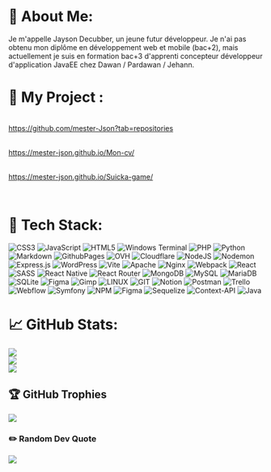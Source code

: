 # :eyes: About Me:
Je m'appelle Jayson Decubber, un jeune futur développeur. Je n'ai pas obtenu mon diplôme en développement web et mobile (bac+2), 
mais actuellement je suis en formation bac+3 d'apprenti concepteur développeur d'application JavaEE chez Dawan / Pardawan / Jehann.
<br>

# :pushpin: My Project :
<br> https://github.com/mester-Json?tab=repositories

<br>https://mester-json.github.io/Mon-cv/

<br> https://mester-json.github.io/Suicka-game/

<br>

# :paperclip: Tech Stack:
![CSS3](https://img.shields.io/badge/css3-%231572B6.svg?style=plastic&logo=css3&logoColor=white) ![JavaScript](https://img.shields.io/badge/javascript-%23323330.svg?style=plastic&logo=java&logoColor=%23F7DF1E)
 ![HTML5](https://img.shields.io/badge/html5-%23E34F26.svg?style=plastic&logo=html5&logoColor=white) ![Windows Terminal](https://img.shields.io/badge/Windows%20Terminal-%234D4D4D.svg?style=plastic&logo=windows-terminal&logoColor=white) ![PHP](https://img.shields.io/badge/php-%23777BB4.svg?style=plastic&logo=php&logoColor=white) ![Python](https://img.shields.io/badge/python-3670A0?style=plastic&logo=python&logoColor=ffdd54) ![Markdown](https://img.shields.io/badge/markdown-%23000000.svg?style=plastic&logo=markdown&logoColor=white) ![GithubPages](https://img.shields.io/badge/github%20pages-121013?style=plastic&logo=github&logoColor=white) ![OVH](https://img.shields.io/badge/ovh-%23123F6D.svg?style=plastic&logo=ovh&logoColor=#123F6D) ![Cloudflare](https://img.shields.io/badge/Cloudflare-F38020?style=plastic&logo=Cloudflare&logoColor=white) ![NodeJS](https://img.shields.io/badge/node.js-6DA55F?style=plastic&logo=node.js&logoColor=white) ![Nodemon](https://img.shields.io/badge/NODEMON-%23323330.svg?style=plastic&logo=nodemon&logoColor=%BBDEAD) ![Express.js](https://img.shields.io/badge/express.js-%23404d59.svg?style=plastic&logo=express&logoColor=%2361DAFB) ![WordPress](https://img.shields.io/badge/WordPress-%23117AC9.svg?style=plastic&logo=WordPress&logoColor=white) ![Vite](https://img.shields.io/badge/vite-%23646CFF.svg?style=plastic&logo=vite&logoColor=white) ![Apache](https://img.shields.io/badge/apache-%23D42029.svg?style=plastic&logo=apache&logoColor=white) ![Nginx](https://img.shields.io/badge/nginx-%23009639.svg?style=plastic&logo=nginx&logoColor=white) ![Webpack](https://img.shields.io/badge/webpack-%238DD6F9.svg?style=plastic&logo=webpack&logoColor=black) ![React](https://img.shields.io/badge/react-%2320232a.svg?style=plastic&logo=react&logoColor=%2361DAFB) ![SASS](https://img.shields.io/badge/SASS-hotpink.svg?style=plastic&logo=SASS&logoColor=white) ![React Native](https://img.shields.io/badge/react_native-%2320232a.svg?style=plastic&logo=react&logoColor=%2361DAFB) ![React Router](https://img.shields.io/badge/React_Router-CA4245?style=plastic&logo=react-router&logoColor=white) ![MongoDB](https://img.shields.io/badge/MongoDB-%234ea94b.svg?style=plastic&logo=mongodb&logoColor=white) ![MySQL](https://img.shields.io/badge/mysql-%2300000f.svg?style=plastic&logo=mysql&logoColor=white) ![MariaDB](https://img.shields.io/badge/MariaDB-003545?style=plastic&logo=mariadb&logoColor=white) ![SQLite](https://img.shields.io/badge/sqlite-%2307405e.svg?style=plastic&logo=sqlite&logoColor=white) ![Figma](https://img.shields.io/badge/figma-%23F24E1E.svg?style=plastic&logo=figma&logoColor=white) ![Gimp](https://img.shields.io/badge/Gimp-657D8B?style=plastic&logo=gimp&logoColor=FFFFFF) ![LINUX](https://img.shields.io/badge/Linux-FCC624?style=plastic&logo=linux&logoColor=black) ![GIT](https://img.shields.io/badge/Git-fc6d26?style=plastic&logo=git&logoColor=white) ![Notion](https://img.shields.io/badge/Notion-%23000000.svg?style=plastic&logo=notion&logoColor=white) ![Postman](https://img.shields.io/badge/Postman-FF6C37?style=plastic&logo=postman&logoColor=white) ![Trello](https://img.shields.io/badge/Trello-%23026AA7.svg?style=plastic&logo=Trello&logoColor=white) ![Webflow](https://img.shields.io/badge/Webflow-4353FF?style=plastic&logo=webflow&logoColor=white) ![Symfony](https://img.shields.io/badge/symfony-%23000000.svg?style=plastic&logo=symfony&logoColor=white) ![NPM](https://img.shields.io/badge/NPM-%23CB3837.svg?style=plastic&logo=npm&logoColor=white)  ![Figma](https://img.shields.io/badge/figma-%23F24E1E.svg?style=plastic&logo=figma&logoColor=white) ![Sequelize](https://img.shields.io/badge/Sequelize-52B0E7?style=plastic&logo=Sequelize&logoColor=white) ![Context-API](https://img.shields.io/badge/Context--Api-000000?style=plastic&logo=react)  ![Java](https://img.shields.io/badge/java-%23ED8B00.svg?style=plastic&logo=openjdk&logoColor=white)

# :chart_with_upwards_trend: GitHub Stats:
![](https://github-readme-stats.vercel.app/api?username=mester-Json&theme=dark&hide_border=true&include_all_commits=true&count_private=false)<br/>
![](https://github-readme-streak-stats.herokuapp.com/?user=mester-Json&theme=dark&hide_border=true)<br/>
![](https://github-readme-stats.vercel.app/api/top-langs/?username=mester-Json&theme=dark&hide_border=true&include_all_commits=true&count_private=false&layout=compact)

## :trophy: GitHub Trophies
![](https://github-profile-trophy.vercel.app/?username=mester-Json&theme=transparent&no-frame=true&no-bg=true&margin-w=4)

### :pencil2: Random Dev Quote
![](https://quotes-github-readme.vercel.app/api?type=vetical&theme=dark)

